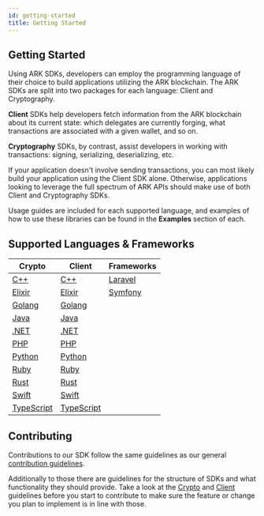 ```yaml
---
id: getting-started
title: Getting Started
---
```


## Getting Started

Using ARK SDKs, developers can employ the programming language of their choice to build applications utilizing the ARK blockchain. The ARK SDKs are split into two packages for each language: Client and Cryptography.

**Client** SDKs help developers fetch information from the ARK blockchain about its current state: which delegates are currently forging, what transactions are associated with a given wallet, and so on.

**Cryptography** SDKs, by contrast, assist developers in working with transactions: signing, serializing, deserializing, etc.

If your application doesn't involve sending transactions, you can most likely build your application using the Client SDK alone. Otherwise, applications looking to leverage the full spectrum of ARK APIs should make use of both Client and Cryptography SDKs.

Usage guides are included for each supported language, and examples of how to use these libraries can be found in the **Examples** section of each.

## Supported Languages & Frameworks

| Crypto                                           | Client                                           | Frameworks                         |
| ------------------------------------------------ | ------------------------------------------------ | ---------------------------------- |
| [C++](/cpp/crypto/getting-started)               | [C++](/cpp/client/getting-started)               | [Laravel](/php/frameworks/laravel) |
| [Elixir](/elixir/crypto/getting-started)         | [Elixir](/elixir/client/getting-started)         | [Symfony](/php/frameworks/symfony) |
| [Golang](/golang/crypto/getting-started)         | [Golang](/golang/client/getting-started)         |                                    |
| [Java](/java/crypto/getting-started)             | [Java](/java/client/getting-started)             |                                    |
| [.NET](/dotnet/crypto/getting-started)           | [.NET](/dotnet/client/getting-started)           |                                    |
| [PHP](/php/crypto/getting-started)               | [PHP](/php/client/getting-started)               |                                    |
| [Python](/python/crypto/getting-started)         | [Python](/python/client/getting-started)         |                                    |
| [Ruby](/ruby/crypto/getting-started)             | [Ruby](/ruby/client/getting-started)             |                                    |
| [Rust](/rust/crypto/getting-started)             | [Rust](/rust/client/getting-started)             |                                    |
| [Swift](/swift/crypto/getting-started)           | [Swift](/swift/client/getting-started)           |                                    |
| [TypeScript](/typescript/crypto/getting-started) | [TypeScript](/typescript/client/getting-started) |                                    |

## Contributing

Contributions to our SDK follow the same guidelines as our general [contribution guidelines](https://docs.ark.io/guidebook/contribution-guidelines/contributing.html).

Additionally to those there are guidelines for the structure of SDKs and what functionality they should provide. Take a look at the [Crypto](/guidelines/crypto) and [Client](/guidelines/client) guidelines before you start to contribute to make sure the feature or change you plan to implement is in line with those.
